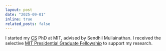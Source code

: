 ```yaml
---
layout: post
date: "2025-09-01"
inline: true
related_posts: false
---
```


I started my [CS](https://www.eecs.mit.edu/) PhD at MIT, advised by Sendhil Mullainathan. I received the selective [MIT Presidential Graduate Fellowship](https://oge.mit.edu/fellowships/presidential-graduate-fellowship-program/) to support my research.